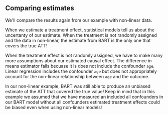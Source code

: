 ## Comparing estimates

We'll compare the results again from our example with non-linear data. 

When we estimate a treatment effect, statistical models tell us about the uncertanty of our estimate. When the treatment is not randomly assigned and the data in non-linear, the estimate from BART is the only one that covers the true ATT! 

When the treatment effect is not randomly assigned, we have to make many more assumptions about our estimated causal effect. The difference in means estimator fails becuase it is does not include the confounder `age`. Linear regression includes the confounder `age` but does not appropriately account for the non-linear relationship between `age` and the outcome. 

In our non-linear example, BART was still able to produce an unbiased estimate of the ATT that covered the true value! Keep in mind that in this example we assumed that we have measured an included all confounders in our BART model without all confounders estimated treatment effects could be biased even when using non-linear models!
